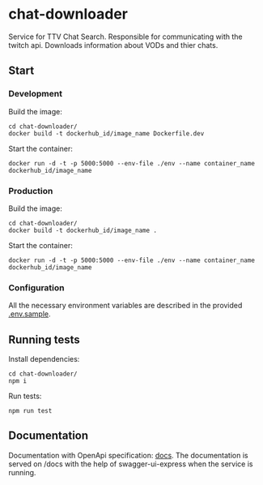 # chat-downloader

Service for TTV Chat Search. Responsible for communicating with the twitch api. Downloads information about VODs and thier chats.

## Start

### Development

Build the image:

```shell
cd chat-downloader/
docker build -t dockerhub_id/image_name Dockerfile.dev
```

Start the container:

```shell
docker run -d -t -p 5000:5000 --env-file ./env --name container_name dockerhub_id/image_name
```

### Production

Build the image:

```shell
cd chat-downloader/
docker build -t dockerhub_id/image_name .
```

Start the container:

```shell
docker run -d -t -p 5000:5000 --env-file ./env --name container_name dockerhub_id/image_name
```

### Configuration

All the necessary environment variables are described in the provided [.env.sample](./.env.sample).

## Running tests

Install dependencies:

```shell
cd chat-downloader/
npm i
```

Run tests:

```shell
npm run test
```

## Documentation

Documentation with OpenApi specification: [docs](./documentation.yaml). The documentation is served on /docs with the help of swagger-ui-express when the service is running.
